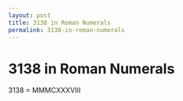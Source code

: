 ```yaml
---
layout: post
title: 3138 in Roman Numerals
permalink: 3138-in-roman-numerals
---
```


# 3138 in Roman Numerals

3138 = MMMCXXXVIII
